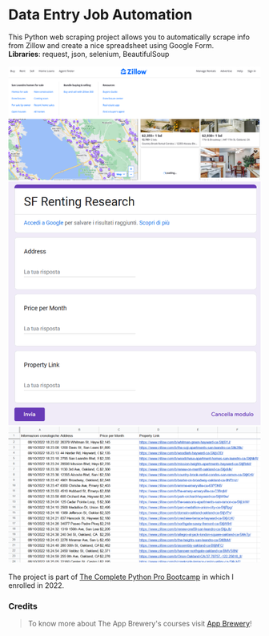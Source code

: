 # Data Entry Job Automation
This Python web scraping project allows you to automatically scrape info from Zillow and create a 
nice spreadsheet using Google Form.<br>
**Libraries**: request, json, selenium, BeautifulSoup<br><br>
<img src="img/zillow.png" style="height: 250"> <br>
<img src="img/form.png" style="height: 250"> <br>
<img src="img/spreadsheet.png" style="height: 250"> 
<br>
<br>The project is part of [The Complete Python Pro Bootcamp](https://www.udemy.com/course/100-days-of-code) in which I enrolled in 2022.<br>

### Credits
>To know more about The App Brewery's courses visit <a href="https://www.appbrewery.co/">App Brewery</a>!